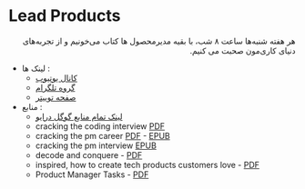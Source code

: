 

# Lead Products

<p dir="rtl">  هر هفته شنبه‌ها ساعت ۸ شب، با بقیه مدیرمحصول ها کتاب می‌خونیم و از تجربه‌های دنیای کاری‌مون صحبت می کنیم.</p> 
 
  - لینک ها :
    - [کانال یوتیوب](https://www.youtube.com/channel/UCLBXU_qZErSCcK-KyfaWk2Q/about)
    - [گروه تلگرام](https://t.me/LeadProducts)
    - [صفحه توییتر](https://twitter.com/leadproducts)
  - منابع :
    - [لینک تمام منابع گوگل درایو](https://drive.google.com/drive/folders/1-ViYnIZjAJyFMiYB13to9BC9wffP1wOD?usp=sharing)
    - cracking the coding interview [PDF](https://github.com/LeadProducts/LeadProducts.github.io/raw/main/Cracking_Coding_Interview.pdf)
    - cracking the pm career [PDF](https://github.com/LeadProducts/LeadProducts.github.io/raw/main/Cracking_the_PM_Career_The_Skills_Frameworks_and_Practices_To_Become.pdf) - [EPUB](https://github.com/LeadProducts/LeadProducts.github.io/raw/main/Cracking_the_PM_Career_The_Skills%2C_Frameworks%2C_and_Practices_To.epub)
    - cracking the pm interview [EPUB](https://github.com/LeadProducts/LeadProducts.github.io/raw/main/Cracking_the_PM_Interview_How_to_Land_a_Product_Manager_Job_in_Technology.epub)
    - decode and conquere - [PDF](https://github.com/LeadProducts/LeadProducts.github.io/raw/main/Decode_and_Conquer_Answers_to_Product_Management_Interviews_by_Lewis.pdf)
    - inspired, how to create tech products customers love - [PDF](https://github.com/LeadProducts/LeadProducts.github.io/raw/main/INSPIRED_%20How%20to%20Create%20Tech%20Products%20Customers%20Love.pdf)
    - Product Manager Tasks - [PDF](https://github.com/LeadProducts/LeadProducts.github.io/raw/main/Cracking_the_PM_career_01_1618724473.pdf)
